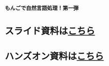 ### もんごで自然言語処理！第一弾

# スライド資料は[こちら](http://www.slideshare.net/crumbjp/mongodb-26372826)

# ハンズオン資料は[こちら](https://github.com/monmo)

